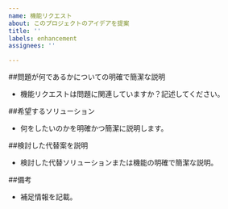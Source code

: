 ```yaml
---
name: 機能リクエスト
about: このプロジェクトのアイデアを提案
title: ''
labels: enhancement
assignees: ''

---
```


##問題が何であるかについての明確で簡潔な説明
* 機能リクエストは問題に関連していますか？記述してください。

##希望するソリューション
* 何をしたいのかを明確かつ簡潔に説明します。

##検討した代替案を説明
* 検討した代替ソリューションまたは機能の明確で簡潔な説明。

##備考
* 補足情報を記載。
